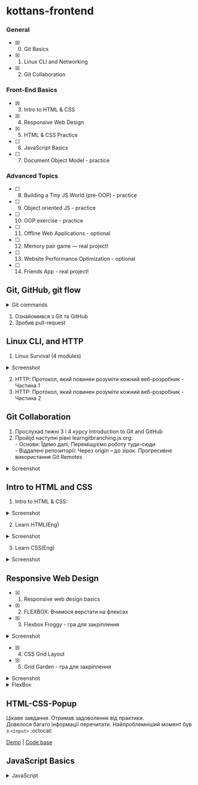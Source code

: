 # kottans-frontend

### General
- [x] 0. Git Basics
- [x] 1. Linux CLI and Networking
- [x] 2. Git Collaboration

### Front-End Basics
- [x] 3. Intro to HTML & CSS
- [x] 4. Responsive Web Design
- [x] 5. HTML & CSS Practice
- [ ] 6. JavaScript Basics
- [ ] 7. Document Object Model - practice

### Advanced Topics
- [ ] 8. Building a Tiny JS World (pre-OOP) - practice
- [ ] 9. Object oriented JS - practice
- [ ] 10. OOP exercise - practice
- [ ] 11. Offline Web Applications - optional
- [ ] 12. Memory pair game — real project!
- [ ] 13. Website Performance Optimization - optional
- [ ] 14. Friends App - real project!



## Git, GitHub, git flow 

<details>
  <summary>Git commands</summary>
  
  `git commit -a` Stages files automatically <br>
  `git log -p` Produces patch text <br>
  `git show` Shows various objects <br>
  `git diff` Is similar to the Linux `diff` command, and can show the differences in various commits <br>
  `git diff --staged` An alias to --cached, this will show all staged files compared to the named commit <br>
  `git add -p` Allows a user to interactively review patches to add to the current commit <br>
  `git mv` Similar to the Linux `mv` command, this moves a file <br>
  `git rm` Similar to the Linux `rm` command, this deletes, or removes a file <br>
  `git revert` A new commit is created with inverse changes. This cancels previous changes instead of making it as though the original commit never happened <br>
  `git checkout -b NAME` Creates a new branch and switches to it <br>
  `git branch` Used to manage branches <br>
  `git branch <name>` Creates the branch <br>
  `git branch -d <name>` Deletes the branch <br>
  `git branch -D <name>` Forcibly deletes the branch <br>
  `git checkout <branch>` Switches to a branch <br>
  `git checkout -b <branch>` Creates a new branch and switches to it <br>
  `git merge <branch>` Merge joins branches together <br>
  `git merge --abort` If there are merge conflicts (meaning files are incompatible), --abort can be used to abort the merge action <br>
  `git log --graph --oneline` This shows a summarized view of the commit history for a repo <br>
  `git clone URL` Git clone is used to clone a remote repository into a local workspace <br>
  `git push` Git push is used to push commits from your local repo to a remote repo <br>
  `git pull` Git pull is used to fetch the newest updates from a remote repository <br>
  
</details>

1. Ознайомився з Git та GitHub
2. Зробив pull-request



## Linux CLI, and HTTP

1. Linux Survival (4 modules)

<details>
  <summary>Screenshot</summary>
  
  ![Screenshot](https://github.com/vl-shevchenko/kottans-frontend/blob/main/quiz_linux/linux1.JPG)
  ![Screenshot](https://github.com/vl-shevchenko/kottans-frontend/blob/main/quiz_linux/linux2.JPG)
  ![Screenshot](https://github.com/vl-shevchenko/kottans-frontend/blob/main/quiz_linux/linux3.JPG)
  ![Screenshot](https://github.com/vl-shevchenko/kottans-frontend/blob/main/quiz_linux/linux4.JPG)
  
 </details>
  

2. HTTP: Протокол, який повинен розуміти кожний веб-розробник - Частина 1
3. HTTP: Протокол, який повинен розуміти кожний веб-розробник - Частина 2

## Git Collaboration

1. Прослухаd тижні 3 і 4 курсу Introduction to Git and GitHub
2. Пройijd наступні рівні learngitbranching.js.org: <br>
        - Основи: Їдемо далі, Переміщуємо роботу туди-сюди <br>
        - Віддалені репозиторії: Через origin – до зірок. Прогресивне використання Git Remotes <br>
        
<details>
  <summary>Screenshot</summary>
  
  ![Screenshot](https://github.com/vl-shevchenko/kottans-frontend/blob/main/task_git_collaboration/Foundations.JPG)
  ![Screenshot](https://github.com/vl-shevchenko/kottans-frontend/blob/main/task_git_collaboration/origin_pushandpull.JPG)
  
 </details>  
  
## Intro to HTML and CSS
 
 1. Intro to HTML & CSS: 
  <details>
  <summary>Screenshot</summary>
  
  ![Screenshot](https://github.com/vl-shevchenko/kottans-frontend/blob/main/task_html_css_intro/week1.JPG)
  ![Screenshot](https://github.com/vl-shevchenko/kottans-frontend/blob/main/task_html_css_intro/week2.jpg)
  
 </details> 
 
 2. Learn HTML(Eng)
  <details>
  <summary>Screenshot</summary>
  
  ![Screenshot](https://github.com/vl-shevchenko/kottans-frontend/blob/main/task_html_css_intro/html.jpg)
  
 </details> 
 
  3. Learn CSS(Eng)
  <details>
  <summary>Screenshot</summary>
  
  ![Screenshot](https://github.com/vl-shevchenko/kottans-frontend/blob/main/task_html_css_intro/css.jpg)
  
 </details> 
 
 ## Responsive Web Design
    
  - [x] 1. Responsive web design basics
  - [x] 2. FLEXBOX. Вчимося верстати на флексах
  - [x] 3. Flexbox Froggy - гра для закріплення
    
  <details>
  <summary>Screenshot</summary>
  
  ![Screenshot](https://github.com/vl-shevchenko/kottans-frontend/blob/main/task_responsive_web_design/flexBox_froggy.jpg)
  
  </details>
    
  - [x] 4. CSS Grid Layout
  - [x] 5. Grid Garden - гра для закріплення
   
   <details>
  <summary>Screenshot</summary>
  
  ![Screenshot](https://github.com/vl-shevchenko/kottans-frontend/blob/main/task_responsive_web_design/grid_garden.jpg)
  
 </details> 
  
 
 <details>
  <summary>FlexBox</summary>
 
  `viewport` - Метатег viewport дает браузеру инструкции по управлению размерами и масштабированием страницы. <br>
  `width=device-width` - Значение метатега viewport width=device-width предписывает странице соответствовать ширине экрана в аппаратно-независимых пикселях. <br>
  `initial-scale=1` - предписывает браузерам устанавливать соотношение 1:1 между пикселями CSS и аппаратно-независимыми пикселями, независимо от ориентации устройства, что позволяет странице использовать всю ширину альбомной ориентации. <br>
  ```html
  <!DOCTYPE html>
<html lang="en">
  <head>
    …
    <meta name="viewport" content="width=device-width, initial-scale=1">
    …
  </head>
  …
  ```
  **justify-content** - выравнивает элементы горизонтально и принимает следующие значения:<br>
  `flex-start` Элементы выравниваются по левой стороне контейнера.<br>
  `flex-end` Элементы выравниваются по правой стороне контейнера.<br>
  `center` Элементы выравниваются по центру контейнера.<br>
  `space-between` Элементы отображаются с одинаковыми отступами между ними.<br>
  `space-around` Элементы отображаются с одинаковыми отступами вокруг них.<br>
  `stretch` Ряды растягиваются, чтоб заполнить контейнер равномерно.<br>
  <br>
  **align-items** - Это CSS свойство выравнивает элементы вертикально и принимает следующие значения:<br>
  `flex-start` Элементы выравниваются по верхнему краю контейнера.<br>
  `flex-end` Элементы выравниваются по нижнему краю контейнера.<br>
  `center` Элементы выравниваются вертикально по центру контейнера.<br>
  `baseline` Элементы отображаются на базовой линии контейнера.<br>
  `stretch` Элементы растягиваются, чтоб заполнить контейнер.<br>
  <br>
  **flex-direction** то CSS свойство задает направление, в котором будут расположены элементы в контейнере, и принимает следующие значения:<br>
  `row` элементы размещаются по направлению текста.<br>
  `row-reverse` элементы отображаются в обратном порядке к направлению текста.<br>
  `column` элементы располагаются сверху вниз.<br>
  `column-reverse` элементы располагаются снизу вверх.<br>
  <br>
  `order` изменениe порядка отображения элементов в контейнере<br>
  <br>
  **flex-wrap** переносит в след ряд<br>
  `nowrap` Размеры элементов устанавливаются автоматически, чтоб они поместились в один ряд.<br>
  `wrap` Элементы автоматически переносятся на новую строку.<br>
  `wrap-reverse` Элементы автоматически переносятся на новую строку, но строки расположены в обратном порядке.<br>
  <br>
  **flex-flow** = `flex-direction` + `flex-wrap`<br>
  <br>
   >`align-content` отвечает за расстояние между рядами, в то время как `align-items` отвечает за то, как элементы в целом будут выровнены в контейнере. Когда только один ряд, `align-content` ни на что не влияет.
  <br>
  
  </details>
  
  
  ## HTML-CSS-Popup
Цікаве завдання. Отримав задоволення від практики.<br>
Довелося багато інформації перечитати. Найпроблемніший момент був з `<input>` :octocat:

[Demo](https://vl-shevchenko.github.io/popup/) |
[Code base](https://github.com/vl-shevchenko/popup)

## JavaScript Basics

<details>
  <summary>JavaScript</summary>
  
JavaScript надає вісім різних типів data: `undefined`, `null`, `boolean`, `string`, `symbol`, `bigint`, `number` та `object`.<br> 
Основні типи:<br>
`string` - рядковий тип. Записується в подвійних або одинарних кавичках.<br>
`number` - числовий тип. Пишимо без кавичок. Використовуємо цей тип тоді, коли хочемо з даними пряцювати як з числами (виконувати математичні завдання).<br>
`boolean` - логічний тип даних. Має тільки два можливих значення - **true**(1) i **false**(0). Значення true або false пишуться без кавичок.  <br>
<br>
`var` - оголошення змінної (старий варіант)
```js
var ourName;
```
Сучасний варіант `const` або `let`.<br>
`const` - не змінюється протягом роботи програми (скрипту). Значення є константою.<br>
`let` - може змінюватися протягом роботи програми (скрипту).<br>
<br>
Pозробники пишуть назву ідентифікаторів незмінних значень великими літерами,<br> 
а назви змінних значень (об'єктів та масивів) — маленькими літерами або через camelCase.<br>
```js
i++;
є еквівалентом

i = i + 1;
```
```js
i--;
дорівнює

i = i - 1;
```
`+=`  оператор, якbq виконує математичні дії та присвоєння за один крок.
```js
let myVar = 1;
myVar += 5;
console.log(myVar);
У консолі відображатиметься значення `6`.
```
```js
Код	При виведенні буде
\'	одинарні лапки
\"	подвійні лапки
\\	зворотня коса риска
\n	новий рядок
\r	повернення каретки
\t	вкладка
\b	границі слова
\f	розрив сторінки
```
 Pядки i масиви використовують індексування на основі нуля, тому перший елемент у масиві має індекс 0.<br>
 ```js
 Шаблонные строки (обязательно используем обратные кавычки):
 let userName = "Джон";
 let greeeting = `Привет, ${userName}, как дела?`;
 console.log(greeeting);
 ```
 **Умова:**
 ```js
 if (/*умова*/){
 /*код, який буде виконано, якщо умова правильна*/
 } else {
 /*код, який буде виконано, якщо умова НЕ правильна*/
 }
 ```
 **Приклад:**
 ```js
 let x = 1;
 let y = 5;
 
 if (x > y) {
 console.log("X більше Y");
 } else if (x === y) {    //для порівняння використовуємо подвійне або потрійне дорівнює
 console.log("X дорівнює Y");
 } else (x < y) {
 console.log("X менше Y");
 }
 ```
 Массив (другим словом коллекция) - для хранения элементов, которые связаны между собой по смыслу.
 ```js
 const fruits = ["Яблоко", "Груша", "Слива", "Апельсин"];
 ```
 **Цикл for**
 ```js
 for (let i = 0; i < 10; i++) {
    console.log('i = ' + i);
 }
 ```
 **Пример использования цикла for**
 ```js
 const fruits = ["Яблоко", "Груша", "Слива"];
 for (let i = 0; i < 3; i++) {      //или вместо числа 3 подставляэм `fruits.length` (`.length` - показывает количество элементов в массиве)
    console.log(fruits[i]);
 }
 ```
 **Обход массивов с помощью метода .forEach()**
 ```js
 const fruits = ["Яблоко", "Груша", "Слива", "Апельсин"];
 fruits.forEach(function(item, index){
      console.log(`Элемент ${item} имеет индекс ${index}`);
 })
 ```
 **Function:**
 ```js
 function calculateSum(x, y) {
    let result = x + y;
    return result;
 }
 let answer = calculateSum(5, 10);
 console.log(answer);     //15
 ```
 Функції можна передавати як аргумент в інші функції. Приклад:
  ```js
 function calculateSum(x, y) {
    let result = x + y;
    return result;
 }
 let res = calculateSum(calculateSum(20, 10), calculateSum(30, 40));      //це спрацює, томущо є "return result;" у функції
 console.log(res); //100
 
 /*можна замість "let res =..." та "console.log(res);"
 написати однією строчкою:
 console.log(calculateSum(calculateSum(20, 10), calculateSum(30, 40)));*/
 ```


</details>
